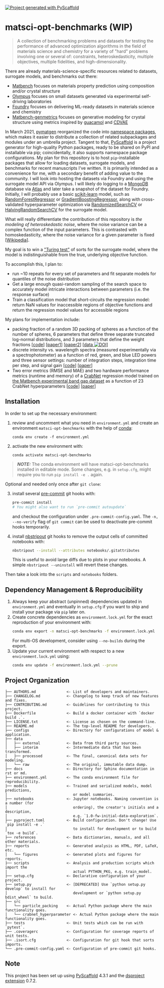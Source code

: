 [![Project generated with PyScaffold](https://img.shields.io/badge/-PyScaffold-005CA0?logo=pyscaffold)](https://pyscaffold.org/)
<!-- These are examples of badges you might also want to add to your README. Update the URLs accordingly.
[![Built Status](https://api.cirrus-ci.com/github/<USER>/matsci-opt-benchmarks.svg?branch=main)](https://cirrus-ci.com/github/<USER>/matsci-opt-benchmarks)
[![ReadTheDocs](https://readthedocs.org/projects/matsci-opt-benchmarks/badge/?version=latest)](https://matsci-opt-benchmarks.readthedocs.io/en/stable/)
[![Coveralls](https://img.shields.io/coveralls/github/<USER>/matsci-opt-benchmarks/main.svg)](https://coveralls.io/r/<USER>/matsci-opt-benchmarks)
[![PyPI-Server](https://img.shields.io/pypi/v/matsci-opt-benchmarks.svg)](https://pypi.org/project/matsci-opt-benchmarks/)
[![Conda-Forge](https://img.shields.io/conda/vn/conda-forge/matsci-opt-benchmarks.svg)](https://anaconda.org/conda-forge/matsci-opt-benchmarks)
[![Monthly Downloads](https://pepy.tech/badge/matsci-opt-benchmarks/month)](https://pepy.tech/project/matsci-opt-benchmarks)
[![Twitter](https://img.shields.io/twitter/url/http/shields.io.svg?style=social&label=Twitter)](https://twitter.com/matsci-opt-benchmarks)
-->

# matsci-opt-benchmarks (WIP)

> A collection of benchmarking problems and datasets for testing the performance of
> advanced optimization algorithms in the field of materials science and chemistry for a
> variety of "hard" problems involving one or several of: constraints, heteroskedasticity,
> multiple objectives, multiple fidelities, and high-dimensionality.

There are already materials-science-specific resources related to datasets, surrogate models, and benchmarks out there:
- [Matbench](https://github.com/materialsproject/matbench) focuses on materials property
prediction using composition and/or crystal structure
- [Olympus](https://github.com/aspuru-guzik-group/olympus) focuses on small datasets
generated via experimental self-driving laboratories
- [Foundry](https://github.com/MLMI2-CSSI/foundry) focuses on delivering ML-ready datasets in materials science and chemistry
- [Matbench-genmetrics](https://github.com/sparks-baird/matbench-genmetrics) focuses on generative modeling for crystal
structure using metrics inspired by [guacamol](https://www.benevolent.com/guacamol) and
[CDVAE](https://github.com/txie-93/cdvae)

In March 2021, [pymatgen](https://github.com/materialsproject/pymatgen) reorganized the
code into [namespace
packages](https://packaging.python.org/en/latest/guides/packaging-namespace-packages/),
which makes it easier to distribute a collection of related subpackages and modules
under an umbrella project. Tangent to that, [PyScaffold](https://pyscaffold.org/) is a project generator for high-quality Python
packages, ready to be shared on PyPI and installable via pip; coincidentally,
it also supports namespace package configurations. My plan for this
repository is to host
`pip`-installable packages that allow for loading datasets, surrogate
models, and benchmarks for recent manuscripts I've
written. It is primarily intended as a convenience for me, with a secondary benefit of
adding value to the community. I will look into hosting the datasets via Foundry and
using the surrogate model API via Olympus. I will likely do logging to a
[MongoDB](https://www.mongodb.com/)
database via [Atlas](https://www.mongodb.com/cloud/atlas) and later take a snapshot of
the dataset for Foundry. Initially, I will probably use a basic [scikit-learn](https://scikit-learn.org/) model, such
as
[RandomForestRegressor](https://scikit-learn.org/stable/modules/generated/sklearn.ensemble.RandomForestRegressor.html)
or [GradientBoostingRegressor](https://scikit-learn.org/stable/modules/generated/sklearn.ensemble.GradientBoostingRegressor.html),
along with cross-validated hyperparameter optimization via
[RandomizedSearchCV](https://scikit-learn.org/stable/modules/generated/sklearn.model_selection.RandomizedSearchCV.html)
or
[HalvingRandomSearchCV](https://scikit-learn.org/stable/modules/generated/sklearn.model_selection.HalvingRandomSearchCV.html)
for the surrogate model.

What will really differentiate the contribution of this
repository is *the modeling of heteroskedastic noise*, where the noise variance
can be a complex function of the input parameters. This is contrasted with
homoskedasticity, where the noise variance for a given parameter is fixed
[[Wikipedia](https://en.wikipedia.org/wiki/Homoscedasticity_and_heteroscedasticity)].

My goal is to win a ["Turing test"](https://en.wikipedia.org/wiki/Turing_test)
of sorts for the surrogate model, where the model is indistinguishable from the true,
underlying objective function.

To accomplish this, I plan to:
- run ~10 repeats for every set of parameters and fit separate models for quantiles
  of the noise distribution
- Get a large enough quasi-random sampling of the search space to accurately model intricate interactions between parameters (i.e. the response surface)
- Train a classification model that short-circuits the regression model: return NaN
  values for inaccessible regions of objective functions and return the regression
  model values for accessible regions


My plans for implementation include:
- packing fraction of a random 3D packing of spheres as a function of the number of
  spheres, 6 parameters that define three separate truncated log-normal
  distributions, and 3 parameters that define the weight fractions
  [[code](https://github.com/sparks-baird/bayes-opt-particle-packing)]
  [[paper1](https://github.com/sparks-baird/bayes-opt-particle-packing/blob/main/paper/main.pdf)] [[paper2](https://doi.org/10.26434/chemrxiv-2023-fjjk7)] [[data ![DOI](https://zenodo.org/badge/DOI/10.5281/zenodo.7513019.svg)](https://doi.org/10.5281/zenodo.7513019)]
- discrete intensity vs. wavelength spectra (measured experimentally via a
  spectrophotometer) as a function of red, green, and blue LED powers and three sensor
  settings: number of integration steps, integration time per step, and signal gain
  [[code](https://github.com/sparks-baird/self-driving-lab-demo)]
  [[paper](https://doi.org/10.1016/j.matt.2022.11.007)]
- Two error metrics (RMSE and MAE) and two hardware performance metrics (runtime and
  memory) of a [CrabNet](https://github.com/sparks-baird/CrabNet) regression model
  trained on [the Matbench experimental band gap dataset](https://matbench.materialsproject.org/Leaderboards%20Per-Task/matbench_v0.1_matbench_expt_gap/)
  as a function of 23 CrabNet hyperparameters
  [[code](https://github.com/sparks-baird/crabnet-hyperparameter)]
  [[paper](https://doi.org/10.1016/j.commatsci.2022.111505)]


## Installation

In order to set up the necessary environment:

1. review and uncomment what you need in `environment.yml` and create an environment `matsci-opt-benchmarks` with the help of [conda]:
   ```
   conda env create -f environment.yml
   ```
2. activate the new environment with:
   ```
   conda activate matsci-opt-benchmarks
   ```

> **_NOTE:_**  The conda environment will have matsci-opt-benchmarks installed in editable mode.
> Some changes, e.g. in `setup.cfg`, might require you to run `pip install -e .` again.


Optional and needed only once after `git clone`:

3. install several [pre-commit] git hooks with:
   ```bash
   pre-commit install
   # You might also want to run `pre-commit autoupdate`
   ```
   and checkout the configuration under `.pre-commit-config.yaml`.
   The `-n, --no-verify` flag of `git commit` can be used to deactivate pre-commit hooks temporarily.

4. install [nbstripout] git hooks to remove the output cells of committed notebooks with:
   ```bash
   nbstripout --install --attributes notebooks/.gitattributes
   ```
   This is useful to avoid large diffs due to plots in your notebooks.
   A simple `nbstripout --uninstall` will revert these changes.


Then take a look into the `scripts` and `notebooks` folders.

## Dependency Management & Reproducibility

1. Always keep your abstract (unpinned) dependencies updated in `environment.yml` and eventually
   in `setup.cfg` if you want to ship and install your package via `pip` later on.
2. Create concrete dependencies as `environment.lock.yml` for the exact reproduction of your
   environment with:
   ```bash
   conda env export -n matsci-opt-benchmarks -f environment.lock.yml
   ```
   For multi-OS development, consider using `--no-builds` during the export.
3. Update your current environment with respect to a new `environment.lock.yml` using:
   ```bash
   conda env update -f environment.lock.yml --prune
   ```
## Project Organization

```
├── AUTHORS.md              <- List of developers and maintainers.
├── CHANGELOG.md            <- Changelog to keep track of new features and fixes.
├── CONTRIBUTING.md         <- Guidelines for contributing to this project.
├── Dockerfile              <- Build a docker container with `docker build .`.
├── LICENSE.txt             <- License as chosen on the command-line.
├── README.md               <- The top-level README for developers.
├── configs                 <- Directory for configurations of model & application.
├── data
│   ├── external            <- Data from third party sources.
│   ├── interim             <- Intermediate data that has been transformed.
│   ├── processed           <- The final, canonical data sets for modeling.
│   └── raw                 <- The original, immutable data dump.
├── docs                    <- Directory for Sphinx documentation in rst or md.
├── environment.yml         <- The conda environment file for reproducibility.
├── models                  <- Trained and serialized models, model predictions,
│                              or model summaries.
├── notebooks               <- Jupyter notebooks. Naming convention is a number (for
│                              ordering), the creator's initials and a description,
│                              e.g. `1.0-fw-initial-data-exploration`.
├── pyproject.toml          <- Build configuration. Don't change! Use `pip install -e .`
│                              to install for development or to build `tox -e build`.
├── references              <- Data dictionaries, manuals, and all other materials.
├── reports                 <- Generated analysis as HTML, PDF, LaTeX, etc.
│   └── figures             <- Generated plots and figures for reports.
├── scripts                 <- Analysis and production scripts which import the
│                              actual PYTHON_PKG, e.g. train_model.
├── setup.cfg               <- Declarative configuration of your project.
├── setup.py                <- [DEPRECATED] Use `python setup.py develop` to install for
│                              development or `python setup.py bdist_wheel` to build.
├── src
│   └── particle_packing    <- Actual Python package where the main functionality goes.
│   └── crabnet_hyperparameter <- Actual Python package where the main functionality goes.
├── tests                   <- Unit tests which can be run with `pytest`.
├── .coveragerc             <- Configuration for coverage reports of unit tests.
├── .isort.cfg              <- Configuration for git hook that sorts imports.
└── .pre-commit-config.yaml <- Configuration of pre-commit git hooks.
```

<!-- pyscaffold-notes -->

## Note

This project has been set up using [PyScaffold] 4.3.1 and the [dsproject extension] 0.7.2.

[conda]: https://docs.conda.io/
[pre-commit]: https://pre-commit.com/
[Jupyter]: https://jupyter.org/
[nbstripout]: https://github.com/kynan/nbstripout
[Google style]: http://google.github.io/styleguide/pyguide.html#38-comments-and-docstrings
[PyScaffold]: https://pyscaffold.org/
[dsproject extension]: https://github.com/pyscaffold/pyscaffoldext-dsproject
